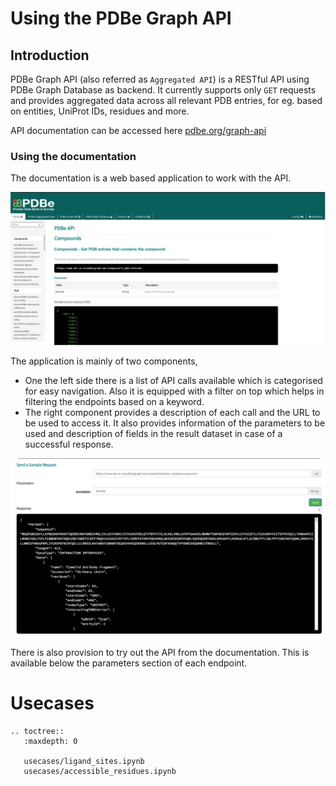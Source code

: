 # Using the PDBe Graph API

## Introduction
PDBe Graph API (also referred as `Aggregated API`) is a RESTful API using PDBe Graph Database as backend. It currently supports only `GET` requests and provides aggregated data across all relevant PDB entries, for eg. based on entities, UniProt IDs, residues and more. 

API documentation can be accessed here [pdbe.org/graph-api](https://pdbe.org/graph-api)


### Using the documentation
The documentation is a web based application to work with the API. 

![documentation home](images/web4_doc_home.png)

The application is mainly of two components,
* One the left side there is a list of API calls available which is categorised for easy navigation. Also it is equipped with a filter on top which helps in filtering the endpoints based on a keyword. 
* The right component provides a description of each call and the URL to be used to access it. It also provides information of the parameters to be used and description of fields in the result dataset in case of a successful response. 


![sample request](images/web4_sample_req.png)

There is also provision to try out the API from the documentation. This is available below the parameters section of each endpoint.

# Usecases

```eval_rst
.. toctree::
   :maxdepth: 0

   usecases/ligand_sites.ipynb
   usecases/accessible_residues.ipynb
```